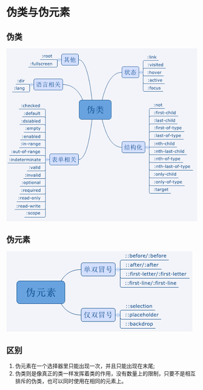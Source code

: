 # 伪类与伪元素

## 伪类

![](../.gitbook/assets/image%20%2870%29.png)

## 伪元素

![](../.gitbook/assets/image%20%2819%29.png)

## 区别

1. 伪元素在一个选择器里只能出现一次，并且只能出现在末尾;
2. 伪类则是像真正的类一样发挥着类的作用，没有数量上的限制，只要不是相互排斥的伪类，也可以同时使用在相同的元素上。

